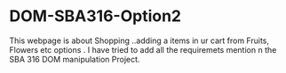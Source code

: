 # DOM-SBA316-Option2
This webpage is about Shopping ..adding a items in ur cart from Fruits, Flowers etc options . I have tried to add all the requiremets mention n the SBA 316 DOM manipulation Project. 